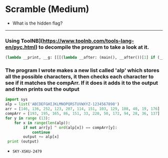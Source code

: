 # Scramble (Medium)

- What is the hidden flag?

---
### Using ToolNB](https://www.toolnb.com/tools-lang-en/pyc.html) to decompile the program  to take a look at it.
```python
(lambda __print, __g: [[[(lambda __after: (main(), __after())[1] if (__name__ == '__main__') else __after())(lambda: None) for __g['main'], main.__name__ in [(lambda : (lambda __after: (__print(((((((((((((keys[18].upper() + keys[10].upper()) + keys[24].upper()) + '-') + keys[15].upper()) + keys[4].upper()) + keys[22].upper()) + keys[19].upper()) + '-') + keys[32].upper()) + keys[34].upper()) + keys[29].upper()) + keys[27].upper())), __after())[1] if False else __after())(lambda: None), 'main')]][0] for __g['keys'] in [(['a', 'b', 'c', 'd', 'e', 'f', 'g', 'h', 'i', 'j', 'k', 'l', 'm', 'n', 'o', 'p', 'q', 'r', 's', 't', 'u', 'v', 'w', 'x', 'y', 'z', '0', '1', '2', '3', '4', '5', '6', '7', '8', '9'])]][0] for __g['sys'] in [(__import__('sys', __g, __g))]][0])(__import__('__builtin__').__dict__['print'], globals())
```
### The program I wrote makes a new list called 'alp' which stores all the possible characters, it then checks each character to see if it matches the compArr. If it does it adds it to the output and then prints out the output
```python
import sys
alp = list('ABCDEFGHIJKLMNOPQRSTUVWXYZ-1234567890')
arr = [146, 136, 252, 123, 207, 114, 151, 103, 129, 108, 40, 19, 176]
compArr = [193, 195, 165, 86, 151, 33, 220, 50, 172, 94, 28, 36, 137]
for y in range (13):
	for x in range(len(alp)):
		if not arr[y] ^ ord(alp[x]) == compArr[y]:
			continue
		output += alp[x]
 print (output)
```

- `SKY-XSKU-2479`<br>
